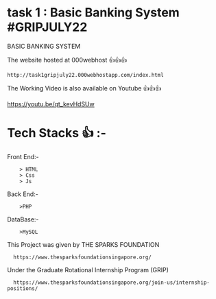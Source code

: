 # task 1 : Basic Banking System #GRIPJULY22

BASIC BANKING SYSTEM


The website hosted at 000webhost 👍👍👍
  
    http://task1gripjuly22.000webhostapp.com/index.html
    
The Working Video is also available on Youtube 👍👍👍

   https://youtu.be/qt_kevHdSUw
    
# Tech Stacks 👍 :-
  Front End:- 
        
        > HTML
        > Css
        > Js
     
  Back End:-
   
        >PHP
      
  DataBase:-
   
        >MySQL
        
  
This Project was given by THE SPARKS FOUNDATION
  
      https://www.thesparksfoundationsingapore.org/
   
Under the Graduate Rotational Internship Program (GRIP)

      https://www.thesparksfoundationsingapore.org/join-us/internship-positions/
